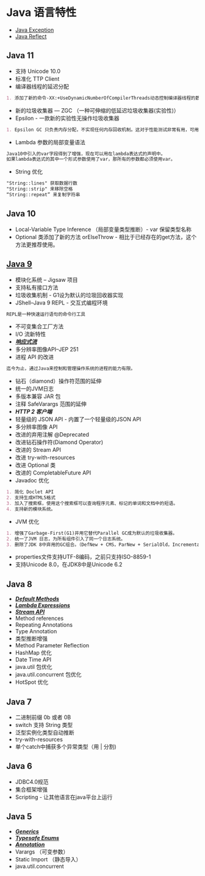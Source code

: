 # Java 语言特性

* [Java Exception](Java-features/Exception.md)
* [Java Reflect](Java-features/Reflect.md)

## Java 11
* 支持 Unicode 10.0
* 标准化 TTP Client
* 编译器线程的延迟分配
```md
1. 添加了新的命令-XX:+UseDynamicNumberOfCompilerThreads动态控制编译器线程的数量
```
* 新的垃圾收集器 — ZGC （一种可伸缩的低延迟垃圾收集器(实验性)）
* Epsilon - 一款新的实验性无操作垃圾收集器
```md
1. Epsilon GC 只负责内存分配，不实现任何内存回收机制。这对于性能测试非常有用，可用于与其他GC对比成本和收益。
```
* Lambda 参数的局部变量语法
```md
Java10中引入的var字段得到了增强，现在可以用在lambda表达式的声明中。
如果lambda表达式的其中一个形式参数使用了var，那所有的参数都必须使用var。
```
* String 优化
```md
"String::lines" 获取数据行数
"String::strip" 来移除空格
“String::repeat” 来复制字符串
```

## Java 10
* Local-Variable Type Inference （局部变量类型推断）- var 保留类型名称
* Optional 类添加了新的方法 orElseThrow - 相比于已经存在的get方法，这个方法更推荐使用。

## [Java 9](https://docs.oracle.com/javase/9/whatsnew/toc.htm#JSNEW-GUID-C23AFD78-C777-460B-8ACE-58BE5EA681F6)
* 模块化系统 – Jigsaw 项目
* 支持私有接口方法
* 垃圾收集机制 - G1设为默认的垃圾回收器实现
* JShell–Java 9 REPL - 交互式编程环境
```md
REPL是一种快速运行语句的命令行工具
```
* 不可变集合工厂方法
* I/O 流新特性
* ***[响应式流](Java9/FlowAPI/README.md)***
* 多分辨率图像API–JEP 251
* 进程 API 的改进
```md
迄今为止，通过Java来控制和管理操作系统的进程的能力有限。
```
* 钻石（diamond）操作符范围的延伸
* 统一的JVM日志
* 多版本兼容 JAR 包
* 注释 SafeVarargs 范围的延伸
* ***HTTP 2 客户端***
* 轻量级的 JSON API - 内置了一个轻量级的JSON API
* 多分辨率图像 API
* 改进的弃用注解 @Deprecated
* 改进钻石操作符(Diamond Operator) 
* 改进的 Stream API
* 改进 try-with-resources
* 改进 Optional 类
* 改进的 CompletableFuture API
* Javadoc 优化
```md
1. 简化 Doclet API
2. 支持生成HTML5格式
3. 加入了搜索框，使用这个搜索框可以查询程序元素、标记的单词和文档中的短语。
4. 支持新的模块系统。
```
* JVM 优化
```md
1. 增强了Garbage-First(G1)并用它替代Parallel GC成为默认的垃圾收集器。
2. 统一了JVM 日志，为所有组件引入了同一个日志系统。
3. 删除了JDK 8中弃用的GC组合。（DefNew + CMS，ParNew + SerialOld，Incremental CMS）。
```
* properties文件支持UTF-8编码，之前只支持ISO-8859-1
* 支持Unicode 8.0，在JDK8中是Unicode 6.2

## Java 8
* ***[Default Methods](Java8/Default-Methods.md)***
* ***[Lambda Expressions]()***
* ***[Stream API]()***
* Method references
* Repeating Annotations 
* Type Annotation
* 类型推断增强
* Method Parameter Reflection
* HashMap 优化
* Date Time API
* java.util 包优化
* java.util.concurrent 包优化
* HotSpot 优化

## Java 7
* 二进制前缀 0b 或者 0B
* switch 支持 String 类型
* 泛型实例化类型自动推断
* try-with-resources
* 单个catch中捕获多个异常类型（用 | 分割)

## Java 6
* JDBC4.0规范
* 集合框架增强
* Scripting - 让其他语言在java平台上运行

## Java 5
* ***[Generics](Java5/Generics/README.md)***
* ***[Typesafe Enums]()***
* ***[Annotation]()***
* Varargs （可变参数）
* Static Import （静态导入）
* java.util.concurrent
